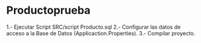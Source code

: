 ﻿# Productoprueba
1.- Ejecutar Script SRC/script Producto.sql
2.- Configurar las datos de acceso a la Base de Datos (Applicaction.Properties).
3.- Compilar proyecto.
